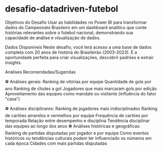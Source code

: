 # desafio-datadriven-futebol

Objetivos do Desafio
Usar as habilidades no Power BI para transformar dados do Campeonato Brasileiro em um dashboard analítico que conte histórias relevantes sobre o futebol nacional, demonstrando sua capacidade de análise e visualização de dados.


Dados Disponíveis
Neste desafio, você terá acesso a uma base de dados completa com 20 anos de história do Brasileirão (2003-2023). É a oportunidade perfeita para criar visualizações, descobrir padrões e extrair insights.

Análises Recomendadas/Sugeridas

⚽ Análises gerais:
Ranking de vitórias por equipe
Quantidade de gols por ano
Ranking de chutes a gol
Jogadores que mais marcaram gols por edição
Aproveitamento das equipes como mandate ou visitante (influência do fator "casa")

⚽ Análises disciplinares:
Ranking de jogadores mais indisciplinados
Ranking de cartões amarelos e vermelhos por equipe
Frequência de cartões por temporada
Relação entre desempenho e disciplina
Tendência disciplinar das equipes ao longo dos anos
⚽ Análises históricas e geográficas:
Ranking de partidas disputadas por jogador e por equipe
Como eventos históricos ou tendências culturais podem ter influenciado os números em cada época
Cidades com mais partidas disputadas

